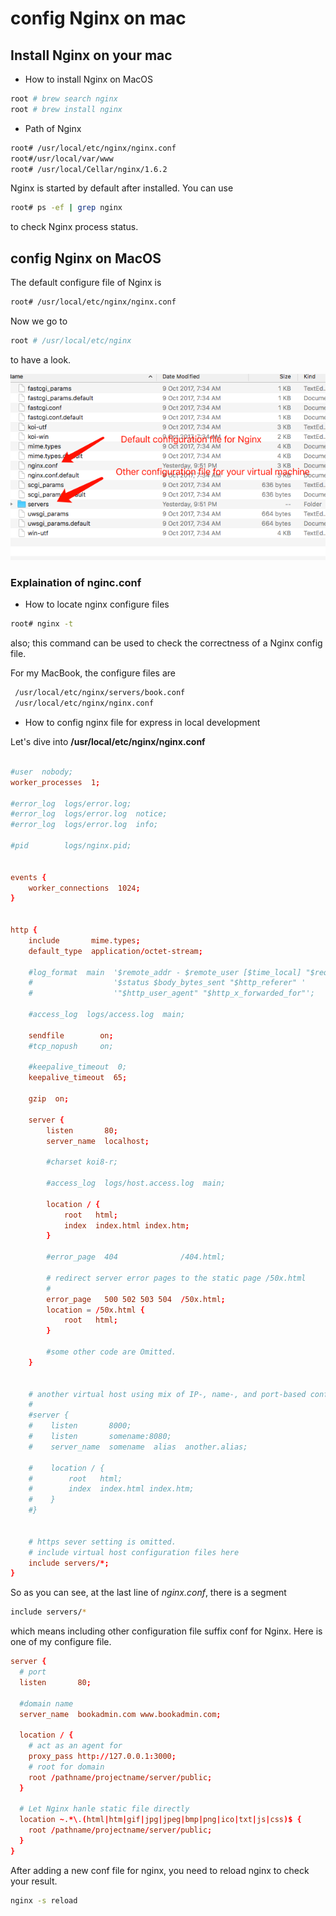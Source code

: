 # config Nginx  on mac

## Install Nginx on your mac

- How to install Nginx on MacOS

```bash
root # brew search nginx
root # brew install nginx
```

- Path of Nginx

```bash
root# /usr/local/etc/nginx/nginx.conf
root#/usr/local/var/www
root# /usr/local/Cellar/nginx/1.6.2
```

Nginx is started by default after installed. You can use

```bash
root# ps -ef | grep nginx
```

to check Nginx process status.

## config Nginx on MacOS

The default configure file of Nginx  is 

```bash
root# /usr/local/etc/nginx/nginx.conf
```

Now we go to

```bash
root # /usr/local/etc/nginx
```

to have a look.

![NginxConfigFileForMac](NginxConfigFileForMac.png)

### Explaination of nginc.conf

- How to locate nginx configure files

```bash
root# nginx -t
```

also; this command can be  used to check the correctness of a Nginx config file.

For my MacBook, the configure files are

```bash
 /usr/local/etc/nginx/servers/book.conf
 /usr/local/etc/nginx/nginx.conf
```

- How to config nginx file for express in local development

Let's dive into **/usr/local/etc/nginx/nginx.conf**

```conf

#user  nobody;
worker_processes  1;

#error_log  logs/error.log;
#error_log  logs/error.log  notice;
#error_log  logs/error.log  info;

#pid        logs/nginx.pid;


events {
    worker_connections  1024;
}


http {
    include       mime.types;
    default_type  application/octet-stream;

    #log_format  main  '$remote_addr - $remote_user [$time_local] "$request" '
    #                  '$status $body_bytes_sent "$http_referer" '
    #                  '"$http_user_agent" "$http_x_forwarded_for"';

    #access_log  logs/access.log  main;

    sendfile        on;
    #tcp_nopush     on;

    #keepalive_timeout  0;
    keepalive_timeout  65;

    gzip  on;

    server {
        listen       80;
        server_name  localhost;

        #charset koi8-r;

        #access_log  logs/host.access.log  main;

        location / {
            root   html;
            index  index.html index.htm;
        }

        #error_page  404              /404.html;

        # redirect server error pages to the static page /50x.html
        #
        error_page   500 502 503 504  /50x.html;
        location = /50x.html {
            root   html;
        }

        #some other code are Omitted.
    }


    # another virtual host using mix of IP-, name-, and port-based configuration
    #
    #server {
    #    listen       8000;
    #    listen       somename:8080;
    #    server_name  somename  alias  another.alias;

    #    location / {
    #        root   html;
    #        index  index.html index.htm;
    #    }
    #}


    # https sever setting is omitted.
    # include virtual host configuration files here
    include servers/*;
}
```

So as you can see, at the last line of *nginx.conf*, there is a segment

```bash
include servers/*
```

which means including other configuration file suffix conf for Nginx. Here is one of my configure file.

```conf
server {
  # port
  listen       80;

  #domain name
  server_name  bookadmin.com www.bookadmin.com;
  
  location / {
    # act as an agent for
    proxy_pass http://127.0.0.1:3000;
    # root for domain
    root /pathname/projectname/server/public;
  }

  # Let Nginx hanle static file directly
  location ~.*\.(html|htm|gif|jpg|jpeg|bmp|png|ico|txt|js|css)$ {
    root /pathname/projectname/server/public;
  }
}
```

After adding a new conf file for nginx, you need to reload nginx to check  your result.

```bash
nginx -s reload
```
